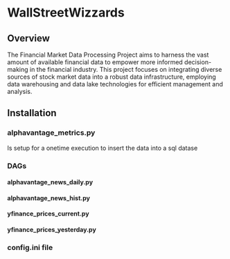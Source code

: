 # WallStreetWizzards

## Overview
The Financial Market Data Processing Project aims to harness the vast amount of available financial data to empower more informed decision-making in the financial industry. This project focuses on integrating diverse sources of stock market data into a robust data infrastructure, employing data warehousing and data lake technologies for efficient management and analysis.

## Installation
### alphavantage_metrics.py
Is setup for a onetime execution to insert the data into a sql datase

### DAGs

#### alphavantage_news_daily.py
	
#### alphavantage_news_hist.py

#### yfinance_prices_current.py
	
#### yfinance_prices_yesterday.py



### config.ini file
